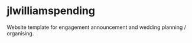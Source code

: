 jlwilliamspending
=================

Website template for engagement announcement and wedding planning / organising.

